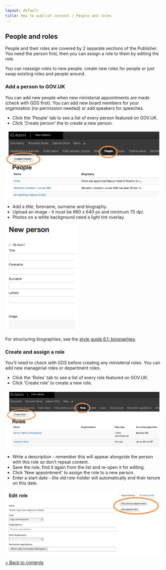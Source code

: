 ```yaml
---
layout: default
title: How to publish content / People and roles
---
```


## People and roles

People and their roles are covered by 2 separate sections of the Publisher. You need the person first, then you can assign a role to them by editing the role.

You can reassign roles to new people, create new roles for people or just swap existing roles and people around.

### Add a person to GOV.UK

You can add new people when new ministerial appointments are made (check with GDS first). You can add new board members for your organisation (no permission needed) or add speakers for speeches.

* Click the 'People' tab to see a list of every person featured on GOV.UK.
* Click 'Create person' the to create a new person.

![People and roles 1](people-and-roles-1.png)

* Add a title, forename, surname and biography.
* Upload an image - it must be 960 x 640 px and minimum 75 dpi.
* Photos on a white background need a light tint overlay.

![People and roles 2](people-and-roles-2.png)

For structuring biographies, see the [style guide 6.1: biographies](https://www.gov.uk/designprinciples/insidegovernment#corporate-pages-biographies).

### Create and assign a role

You'll need to check with GDS before creating any ministerial roles. You can add new managerial roles or department roles.

* Click the 'Roles' tab to see a list of every role featured on GOV.UK.
* Click 'Create role' to create a new role.

![People and roles 3](people-and-roles-3.png)

* Write a description - remember this will appear alongside the person with this role so don't repeat content.
* Save the role; find it again from the list and re-open it for editing.
* Click 'New appointment' to assign the role to a new person.
* Enter a start date - the old role-holder will automatically end their tenure on this date.

![People and roles 4](people-and-roles-4.png)

[< Back to contents](http://alphagov.github.io/inside-government-admin-guide)
	
